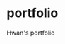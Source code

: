 # portfolio
 Hwan's portfolio



<!-- 
### 1. Home image
![home](https://user-images.githubusercontent.com/63918911/96884384-696b9f00-14bc-11eb-99c7-5d391e2b2103.png)


### 2. Profile image
![profile](https://user-images.githubusercontent.com/63918911/96884415-72f50700-14bc-11eb-8232-ec2cf2b596a7.jpg)


### 3. canvas image
![canvas](https://user-images.githubusercontent.com/63918911/96881008-c6fdec80-14b8-11eb-846f-baf6df68a4a8.png) -->
